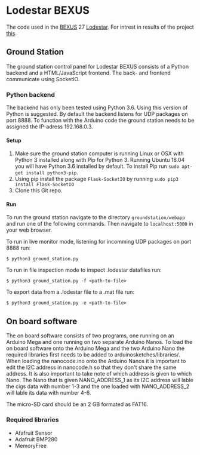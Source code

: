 # Lodestar BEXUS

The code used in the [BEXUS](http://rexusbexus.net/bexus/) 27 [Lodestar](http://rexusbexus.net/experiments/scientific-research/materials-science/). For intrest in results of the project [this](http://rexusbexus.net/wp-content/uploads/2019/08/A-184laurell.pdf).

## Ground Station

The ground station control panel for Lodestar BEXUS consists of a Python backend and a HTML/JavaScript frontend. The back- and frontend communicate using SocketIO.

### Python backend
The backend has only been tested using Python 3.6. Using this version of Python is suggested. By default the backend listens for UDP packages on port 8888. To function with the Arduino code the ground station needs to be assigned the IP-adress 192.168.0.3. 

#### Setup
1. Make sure the ground station computer is running Linux or OSX with Python 3 installed along with Pip for Python 3. Running Ubuntu 18.04 you will have Python 3.6 installed by default. To install Pip run ``sudo apt-get install python3-pip``.
2. Using pip install the package ``Flask-SocketIO`` by running ``sudo pip3 install Flask-SocketIO``
3. Clone this Git repo.

#### Run
To run the ground station navigate to the directory ``groundstation/webapp`` and run one of the following commands. Then navigate to ``localhost:5000`` in your web browser.

To run in live monitor mode, listening for incomming UDP packages on port 8888 run:
```
$ python3 ground_station.py
```
To run in file inspection mode to inspect .lodestar datafiles run:
```
$ python3 ground_station.py -f <path-to-file>
```
To export data from a .lodestar file to a .mat file run:
```
$ python3 ground_station.py -e <path-to-file>
```

## On board software
The on board software consists of two programs, one running on an Arduino Mega and one running on two separate Arduino Nanos. To load the on board software onto the Arduino Mega and the two Arduino Nano the required libraries first needs to be added to arduinosketches/libraries/. When loading the nanocode.ino onto the Arduino Nanos it is important to edit the I2C address in nanocode.h so that they don't share the same address. It is also important to take note of which address is given to which Nano. The Nano that is given NANO_ADDRESS_1 as its I2C address will lable the cigs data with number 1-3 and the one loaded with NANO_ADDRESS_2 will lable its data with number 4-6.

The micro-SD card should be an 2 GB formated as FAT16.

### Required libraries
* Afafruit Sensor
* Adafruit BMP280
* MemoryFree
